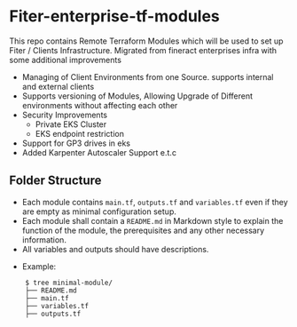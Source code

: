 # Fiter-enterprise-tf-modules

This repo contains Remote Terraform Modules which will be used to set up Fiter / Clients Infrastructure. Migrated from fineract enterprises infra with some additional improvements
- Managing of Client Environments from one Source. supports internal and external clients
- Supports versioning of Modules, Allowing Upgrade of Different environments without affecting each other
- Security Improvements
  - Private EKS Cluster
  - EKS endpoint restriction
- Support for GP3 drives in eks
- Added Karpenter Autoscaler Support e.t.c

## Folder Structure

- Each module contains `main.tf`, `outputs.tf` and `variables.tf` even if they are empty as minimal configuration setup.
- Each module shall contain a `README.md` in Markdown style to explain the function of the module, the prerequisites and any other necessary information.
- All variables and outputs should have descriptions.

* Example:

```
    $ tree minimal-module/
    ├── README.md
    ├── main.tf
    ├── variables.tf
    ├── outputs.tf
```